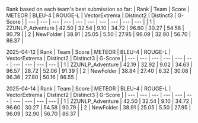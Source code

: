 Rank based on each team's best submission so far:
| Rank | Team | Score | METEOR | BLEU-4 | ROUGE-L | VectorExtrema | Distinct2 | Distinct3 | G-Score |
| --- | --- | --- | --- | --- | --- | --- | --- | --- | --- |
| 1 | ZZUNLP_Adventure | 42.50 | 32.54 | 9.10 | 34.72 | 96.60 | 30.27 | 54.58 | 90.79 |
| 2 | NewFolder | 38.91 | 25.05 | 5.50 | 27.95 | 96.09 | 32.90 | 56.70 | 86.37 |


2025-04-12
| Rank | Team | Score | METEOR | BLEU-4 | ROUGE-L | VectorExtrema | Distinct2 | Distinct3 | G-Score |
| --- | --- | --- | --- | --- | --- | --- | --- | --- | --- |
| 1 | ZZUNLP_Adventure | 42.19 | 32.92 | 9.02 | 34.63 | 96.57 | 28.72 | 52.06 | 91.39 |
| 2 | NewFolder | 38.84 | 27.40 | 6.32 | 30.08 | 96.36 | 27.80 | 50.16 | 86.55 |


2025-04-14
| Rank | Team | Score | METEOR | BLEU-4 | ROUGE-L | VectorExtrema | Distinct2 | Distinct3 | G-Score |
| --- | --- | --- | --- | --- | --- | --- | --- | --- | --- |
| 1 | ZZUNLP_Adventure | 42.50 | 32.54 | 9.10 | 34.72 | 96.60 | 30.27 | 54.58 | 90.79 |
| 2 | NewFolder | 38.91 | 25.05 | 5.50 | 27.95 | 96.09 | 32.90 | 56.70 | 86.37 |